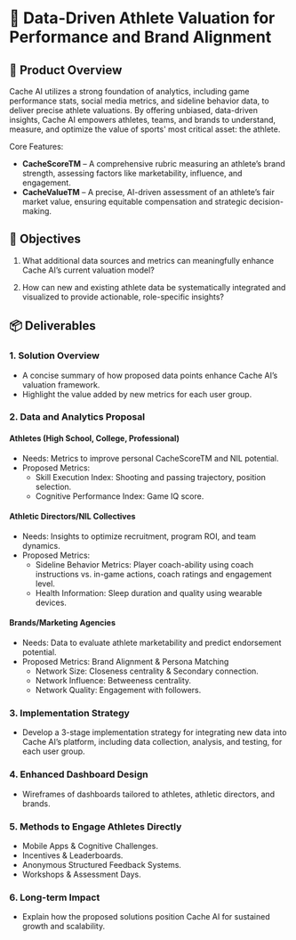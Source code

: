# 🏅 Data-Driven Athlete Valuation for Performance and Brand Alignment

## 📝 Product Overview
Cache AI utilizes a strong foundation of analytics, including game performance stats, social media metrics, and sideline behavior data, to deliver precise athlete valuations. By offering unbiased, data-driven insights, Cache AI empowers athletes, teams, and brands to understand, measure, and optimize the value of sports' most critical asset: the athlete.

Core Features:
- **CacheScoreTM** – A comprehensive rubric measuring an athlete’s brand strength, assessing factors like marketability, influence, and engagement.
- **CacheValueTM** – A precise, AI-driven assessment of an athlete’s fair market value, ensuring equitable compensation and strategic decision-making.

## 🎯 Objectives 
1. What additional data sources and metrics can meaningfully enhance Cache AI’s current valuation model?

2. How can new and existing athlete data be systematically integrated and visualized to provide actionable, role-specific insights?

## 📦 Deliverables

### 1. Solution Overview
- A concise summary of how proposed data points enhance Cache AI’s valuation framework.
- Highlight the value added by new metrics for each user group.

### 2. Data and Analytics Proposal

#### Athletes (High School, College, Professional)
- Needs: Metrics to improve personal CacheScoreTM and NIL potential.
- Proposed Metrics:
  - Skill Execution Index: Shooting and passing trajectory, position selection.
  - Cognitive Performance Index: Game IQ score.

#### Athletic Directors/NIL Collectives
- Needs: Insights to optimize recruitment, program ROI, and team dynamics.
- Proposed Metrics:
  - Sideline Behavior Metrics: Player coach-ability using coach instructions vs. in-game actions, coach ratings and engagement level.
  - Health Information: Sleep duration and quality using wearable devices.

#### Brands/Marketing Agencies
- Needs: Data to evaluate athlete marketability and predict endorsement potential.
- Proposed Metrics: Brand Alignment & Persona Matching
  - Network Size: Closeness centrality & Secondary connection.
  - Network Influence: Betweeness centrality.
  - Network Quality: Engagement with followers.

### 3. Implementation Strategy
- Develop a 3-stage implementation strategy for integrating new data into Cache AI’s platform, including data collection, analysis, and testing, for each user group.

### 4. Enhanced Dashboard Design
- Wireframes of dashboards tailored to athletes, athletic directors, and brands.

### 5. Methods to Engage Athletes Directly
- Mobile Apps & Cognitive Challenges.
- Incentives & Leaderboards.
- Anonymous Structured Feedback Systems.
- Workshops & Assessment Days.

### 6. Long-term Impact
- Explain how the proposed solutions position Cache AI for sustained growth and scalability.
